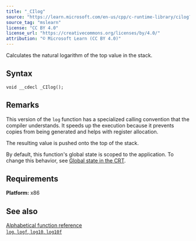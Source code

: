 ```yaml
---
title: "_CIlog"
source: "https://learn.microsoft.com/en-us/cpp/c-runtime-library/cilog?view=msvc-170"
source_tag: "mslearn"
license: "CC BY 4.0"
license_url: "https://creativecommons.org/licenses/by/4.0/"
attribution: "© Microsoft Learn (CC BY 4.0)"
---
```

Calculates the natural logarithm of the top value in the stack.

## Syntax

```
void __cdecl _CIlog();
```

## Remarks

This version of the `log` function has a specialized calling convention that the compiler understands. It speeds up the execution because it prevents copies from being generated and helps with register allocation.

The resulting value is pushed onto the top of the stack.

By default, this function's global state is scoped to the application. To change this behavior, see [Global state in the CRT](https://learn.microsoft.com/en-us/cpp/c-runtime-library/global-state?view=msvc-170).

## Requirements

**Platform:** x86

## See also

[Alphabetical function reference](https://learn.microsoft.com/en-us/cpp/c-runtime-library/reference/crt-alphabetical-function-reference?view=msvc-170)  
[`log`, `logf`, `log10`, `log10f`](https://learn.microsoft.com/en-us/cpp/c-runtime-library/reference/log-logf-log10-log10f?view=msvc-170)